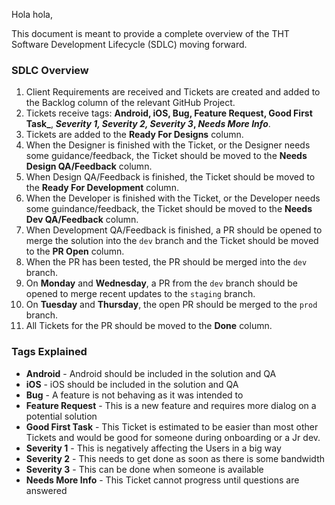 Hola hola,

This document is meant to provide a complete overview of the THT Software Development Lifecycle (SDLC) moving forward.

### SDLC Overview

1. Client Requirements are received and Tickets are created and added to the Backlog column of the relevant GitHub Project.
2. Tickets receive tags: **Android, iOS, Bug, Feature Request, Good First Task_**, **_Severity 1, Severity 2, Severity 3_, _Needs More Info_**.
3. Tickets are added to the **Ready For Designs** column.
4. When the Designer is finished with the Ticket, or the Designer needs some guidance/feedback, the Ticket should be moved to the **Needs Design QA/Feedback** column.
5. When Design QA/Feedback is finished, the Ticket should be moved to the **Ready For Development** column.
6. When the Developer is finished with the Ticket, or the Developer needs some guindance/feedback, the Ticket should be moved to the **Needs Dev QA/Feedback** column.
7. When Development QA/Feedback is finished, a PR should be opened to merge the solution into the `dev` branch and the Ticket should be moved to the **PR Open** column.
8. When the PR has been tested, the PR should be merged into the `dev` branch.
9. On **Monday** and **Wednesday**, a PR from the `dev` branch should be opened to merge recent updates to the `staging` branch.
10. On **Tuesday** and **Thursday**, the open PR should be merged to the `prod` branch.
11. All Tickets for the PR should be moved to the **Done** column.

### Tags Explained
- **Android** - Android should be included in the solution and QA
- **iOS** - iOS should be included in the solution and QA
- **Bug** - A feature is not behaving as it was intended to
- **Feature Request** - This is a new feature and requires more dialog on a potential solution
- **Good First Task** - This Ticket is estimated to be easier than most other Tickets and would be good for someone during onboarding or a Jr dev.
- **Severity 1** - This is negatively affecting the Users in a big way
- **Severity 2** - This needs to get done as soon as there is some bandwidth
- **Severity 3** - This can be done when someone is available
- **Needs More Info** - This Ticket cannot progress until questions are answered
